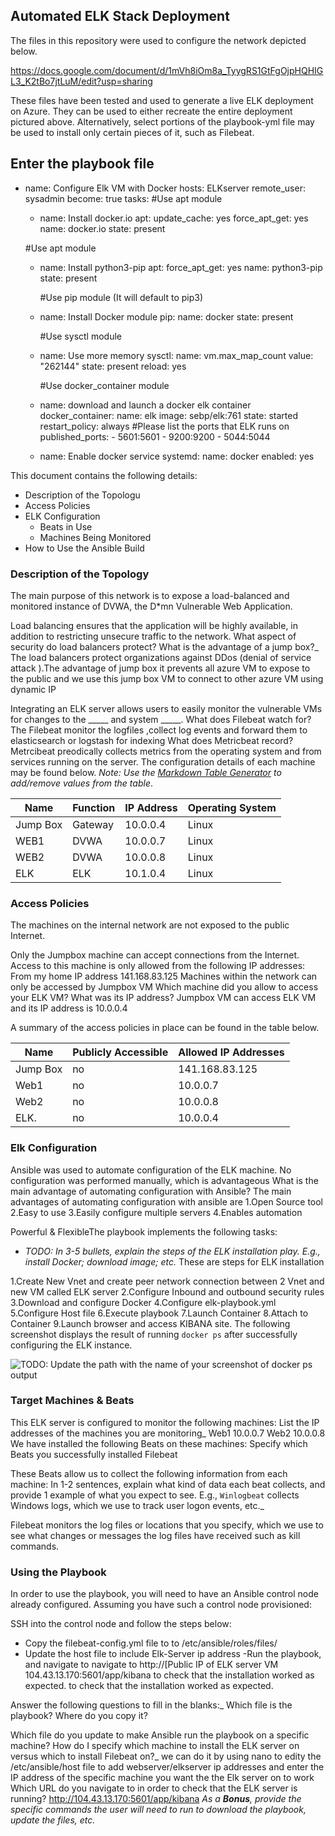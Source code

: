 ## Automated ELK Stack Deployment

The files in this repository were used to configure the network depicted below.

https://docs.google.com/document/d/1mVh8iOm8a_TyygRS1GtFgOjpHQHIGL3_K2tBo7jtLuM/edit?usp=sharing

These files have been tested and used to generate a live ELK deployment on Azure. They can be used to either recreate the entire deployment pictured above. Alternatively, select portions of the playbook-yml file may be used to install only certain pieces of it, such as Filebeat.

Enter the playbook file
---
- name: Configure Elk VM with Docker
  hosts: ELKserver
  remote_user: sysadmin
  become: true
  tasks:
    #Use apt module
    - name: Install docker.io
      apt:
        update_cache: yes
        force_apt_get: yes
        name: docker.io
        state: present

     #Use apt module
    - name: Install python3-pip
      apt:
        force_apt_get: yes
        name: python3-pip
        state: present

      #Use pip module (It will default to pip3)
    - name: Install Docker module
      pip:
        name: docker
        state: present

       #Use sysctl module
    - name: Use more memory
      sysctl:
        name: vm.max_map_count
        value: "262144"
        state: present
        reload: yes

      #Use docker_container module
    - name: download and launch a docker elk container
      docker_container:
        name: elk
        image: sebp/elk:761
        state: started
        restart_policy: always
        #Please list the ports that ELK runs on
        published_ports:
          -  5601:5601
          -  9200:9200
          -  5044:5044
     
    - name: Enable docker service 
      systemd: 
        name: docker
        enabled: yes

This document contains the following details:
- Description of the Topologu
- Access Policies
- ELK Configuration
  - Beats in Use
  - Machines Being Monitored
- How to Use the Ansible Build


### Description of the Topology

The main purpose of this network is to expose a load-balanced and monitored instance of DVWA, the D*mn Vulnerable Web Application.

Load balancing ensures that the application will be highly available, in addition to restricting unsecure traffic to the network.
What aspect of security do load balancers protect? What is the advantage of a jump box?_
The load balancers protect organizations against DDos (denial of service attack ).The advantage of jump box it prevents all azure VM to expose to the public and we  use this jump box VM to connect to other azure VM using dynamic IP

Integrating an ELK server allows users to easily monitor the vulnerable VMs for changes to the _____ and system _____.
What does Filebeat watch for?
The Filebeat monitor the logfiles ,collect log events and forward them to elasticsearch or logstash for indexing 
What does Metricbeat record?
Metrcibeat preodically collects metrics from the operating system and from services running on the server.
The configuration details of each machine may be found below.
_Note: Use the [Markdown Table Generator](http://www.tablesgenerator.com/markdown_tables) to add/remove values from the table_.

| Name     | Function | IP Address | Operating System |
|----------|----------|------------|------------------|
| Jump Box | Gateway  | 10.0.0.4   | Linux            |
| WEB1     |  DVWA    | 10.0.0.7   | Linux            |
| WEB2     |  DVWA    | 10.0.0.8   | Linux            |
| ELK      |  ELK     | 10.1.0.4   | Linux            |

### Access Policies

The machines on the internal network are not exposed to the public Internet. 

Only the Jumpbox machine can accept connections from the Internet. Access to this machine is only allowed from the following IP addresses:
From my home IP address 141.168.83.125
Machines within the network can only be accessed by Jumpbox VM
Which machine did you allow to access your ELK VM? What was its IP address?
Jumpbox VM can access ELK VM and its IP address is 10.0.0.4

A summary of the access policies in place can be found in the table below.

| Name     | Publicly Accessible | Allowed IP Addresses |
|----------|---------------------|----------------------|
| Jump Box | no                  | 141.168.83.125       |
|  Web1    | no                  | 10.0.0.7             |
|  Web2    | no                  | 10.0.0.8             |
|  ELK.    | no                  | 10.0.0.4             |
### Elk Configuration

Ansible was used to automate configuration of the ELK machine. No configuration was performed manually, which is advantageous 
What is the main advantage of automating configuration with Ansible?
The main advantages of automating configuration with ansible are 
1.Open Source tool
2.Easy to use
3.Easily configure multiple servers
4.Enables automation

Powerful & FlexibleThe playbook implements the following tasks:
- _TODO: In 3-5 bullets, explain the steps of the ELK installation play. E.g., install Docker; download image; etc._
These are steps for ELK installation 

1.Create New Vnet and create peer network connection between 2 Vnet and new VM called ELK server
2.Configure Inbound and outbound security rules
3.Download and configure Docker
4.Configure elk-playbook.yml
5.Configure Host file
6.Execute playbook
7.Launch Container
8.Attach to Container
9.Launch browser and access KIBANA site.
The following screenshot displays the result of running `docker ps` after successfully configuring the ELK instance.

![TODO: Update the path with the name of your screenshot of docker ps output](Images/docker_ps_output.png)

### Target Machines & Beats
This ELK server is configured to monitor the following machines:
 List the IP addresses of the machines you are monitoring_
 Web1 10.0.0.7 
 Web2 10.0.0.8
We have installed the following Beats on these machines:
 Specify which Beats you successfully installed
 Filebeat

These Beats allow us to collect the following information from each machine:
In 1-2 sentences, explain what kind of data each beat collects, and provide 1 example of what you expect to see. E.g., `Winlogbeat` collects Windows logs, which we use to track user logon events, etc._

Filebeat monitors the log files or locations that you specify, which we use to see what changes or messages the log files have received such as kill commands.

### Using the Playbook

In order to use the playbook, you will need to have an Ansible control node already configured. Assuming you have such a control node provisioned: 

SSH into the control node and follow the steps below:
- Copy the filebeat-config.yml  file to to /etc/ansible/roles/files/
- Update the host file to include  Elk-Server ip address
-Run the playbook, and navigate to  navigate to http://[Public IP of ELK server VM 104.43.13.170:5601/app/kibana to check that the installation worked as expected.  to check that the installation worked as expected.

Answer the following questions to fill in the blanks:_
Which file is the playbook? Where do you copy it?

Which file do you update to make Ansible run the playbook on a specific machine? How do I specify which machine to install the ELK server on versus which to install Filebeat on?_
we can do it by using nano to edity the /etc/ansible/host file to add webserver/elkserver ip addresses and enter the IP address of the specific machine you want the the Elk server on to work 
Which URL do you navigate to in order to check that the ELK server is running?
http://104.43.13.170:5601/app/kibana
_As a **Bonus**, provide the specific commands the user will need to run to download the playbook, update the files, etc._
